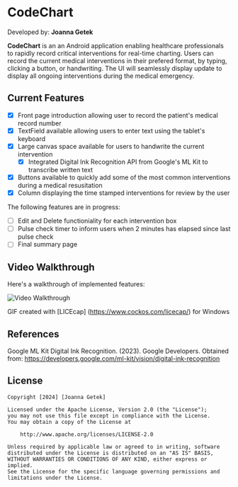 # CodeChart

Developed by: **Joanna Getek**

**CodeChart** is an an Android application enabling healthcare professionals to rapidly record critical interventions for real-time charting. 
Users can record the current medical interventions in their prefered format, by typing, clicking a button, or handwriting. The UI will seamlessly display 
update to display all ongoing interventions during the medical emergency. 

## Current Features

* [x] Front page introduction allowing user to record the patient's medical record number
* [x] TextField available allowing users to enter text using the tablet's keyboard
* [x] Large canvas space available for users to handwrite the current intervention
  * [x] Integrated Digital Ink Recognition API from Google's ML Kit to transcribe written text
* [x] Buttons available to quickly add some of the most common interventions during a medical resusitation
* [x] Column displaying the time stamped interventions for review by the user

The following features are in progress:

* [ ] Edit and Delete functioniality for each intervention box
* [ ] Pulse check timer to inform users when 2 minutes has elapsed since last pulse check
* [ ] Final summary page

## Video Walkthrough

Here's a walkthrough of implemented features:

<img src='walkthrough.gif' title='Video Walkthrough' width='' alt='Video Walkthrough' />

<!-- Replace this with whatever GIF tool you used! -->
GIF created with [LICEcap] (https://www.cockos.com/licecap/) for Windows 
<!-- Recommended tools:
[Kap](https://getkap.co/) for macOS
[ScreenToGif](https://www.screentogif.com/) for Windows
[peek](https://github.com/phw/peek) for Linux. -->

## References
Google ML Kit Digital Ink Recognition. (2023). Google Developers. Obtained from:
https://developers.google.com/ml-kit/vision/digital-ink-recognition


## License

    Copyright [2024] [Joanna Getek]

    Licensed under the Apache License, Version 2.0 (the "License");
    you may not use this file except in compliance with the License.
    You may obtain a copy of the License at

        http://www.apache.org/licenses/LICENSE-2.0

    Unless required by applicable law or agreed to in writing, software
    distributed under the License is distributed on an "AS IS" BASIS,
    WITHOUT WARRANTIES OR CONDITIONS OF ANY KIND, either express or implied.
    See the License for the specific language governing permissions and
    limitations under the License.
